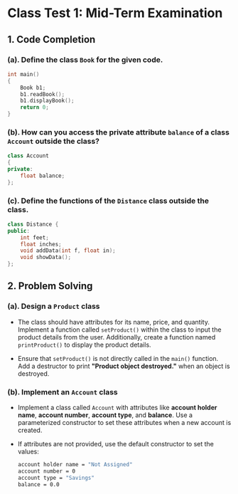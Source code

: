 # Class Test 1: Mid-Term Examination

## 1. Code Completion

### (a). Define the class `Book` for the given code.

```CPP
int main()
{
    Book b1;
    b1.readBook();
    b1.displayBook();
    return 0;
}
```

### (b). How can you access the private attribute `balance` of a class `Account` outside the class?

```CPP
class Account
{
private:
	float balance;
};
```

### (c). Define the functions of the `Distance` class outside the class.

```CPP
class Distance {
public:
    int feet;
    float inches;
    void addData(int f, float in);
    void showData();
};
```

## 2. Problem Solving

### (a). Design a `Product` class

-   The class should have attributes for its name, price, and quantity. Implement a function called `setProduct()` within the class to input the product details from the user. Additionally, create a function named `printProduct()` to display the product details.

-   Ensure that `setProduct()` is not directly called in the `main()` function. Add a destructor to print **"Product object destroyed."** when an object is destroyed.

### (b). Implement an `Account` class

-   Implement a class called `Account` with attributes like **account holder name**, **account number**, **account type**, and **balance**. Use a parameterized constructor to set these attributes when a new account is created.

-   If attributes are not provided, use the default constructor to set the values:
    ```bash
    account holder name = "Not Assigned"
    account number = 0
    account type = "Savings"
    balance = 0.0
    ```

